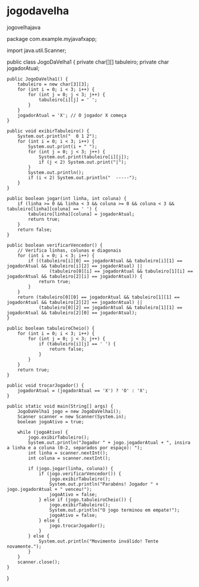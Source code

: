 # jogodavelha
jogovelhajava




package com.example.myjavafxapp;

import java.util.Scanner;



public class JogoDaVelha1 {
    private char[][] tabuleiro;
    private char jogadorAtual;

    public JogoDaVelha1() {
        tabuleiro = new char[3][3];
        for (int i = 0; i < 3; i++) {
            for (int j = 0; j < 3; j++) {
                tabuleiro[i][j] = ' ';
            }
        }
        jogadorAtual = 'X'; // O jogador X começa
    }

    public void exibirTabuleiro() {
        System.out.println("  0 1 2");
        for (int i = 0; i < 3; i++) {
            System.out.print(i + " ");
            for (int j = 0; j < 3; j++) {
                System.out.print(tabuleiro[i][j]);
                if (j < 2) System.out.print("|");
            }
            System.out.println();
            if (i < 2) System.out.println("  -----");
        }
    }

    public boolean jogar(int linha, int coluna) {
        if (linha >= 0 && linha < 3 && coluna >= 0 && coluna < 3 && tabuleiro[linha][coluna] == ' ') {
            tabuleiro[linha][coluna] = jogadorAtual;
            return true;
        }
        return false;
    }

    public boolean verificarVencedor() {
        // Verifica linhas, colunas e diagonais
        for (int i = 0; i < 3; i++) {
            if ((tabuleiro[i][0] == jogadorAtual && tabuleiro[i][1] == jogadorAtual && tabuleiro[i][2] == jogadorAtual) ||
                    (tabuleiro[0][i] == jogadorAtual && tabuleiro[1][i] == jogadorAtual && tabuleiro[2][i] == jogadorAtual)) {
                return true;
            }
        }
        return (tabuleiro[0][0] == jogadorAtual && tabuleiro[1][1] == jogadorAtual && tabuleiro[2][2] == jogadorAtual) ||
                (tabuleiro[0][2] == jogadorAtual && tabuleiro[1][1] == jogadorAtual && tabuleiro[2][0] == jogadorAtual);
    }

    public boolean tabuleiroCheio() {
        for (int i = 0; i < 3; i++) {
            for (int j = 0; j < 3; j++) {
                if (tabuleiro[i][j] == ' ') {
                    return false;
                }
            }
        }
        return true;
    }

    public void trocarJogador() {
        jogadorAtual = (jogadorAtual == 'X') ? 'O' : 'X';
    }

    public static void main(String[] args) {
        JogoDaVelha1 jogo = new JogoDaVelha1();
        Scanner scanner = new Scanner(System.in);
        boolean jogoAtivo = true;

        while (jogoAtivo) {
            jogo.exibirTabuleiro();
            System.out.println("Jogador " + jogo.jogadorAtual + ", insira a linha e a coluna (0-2, separados por espaço): ");
            int linha = scanner.nextInt();
            int coluna = scanner.nextInt();

            if (jogo.jogar(linha, coluna)) {
                if (jogo.verificarVencedor()) {
                    jogo.exibirTabuleiro();
                    System.out.println("Parabéns! Jogador " + jogo.jogadorAtual + " venceu!");
                    jogoAtivo = false;
                } else if (jogo.tabuleiroCheio()) {
                    jogo.exibirTabuleiro();
                    System.out.println("O jogo terminou em empate!");
                    jogoAtivo = false;
                } else {
                    jogo.trocarJogador();
                }
            } else {
                System.out.println("Movimento inválido! Tente novamente.");
            }
        }
        scanner.close();
    }
}
